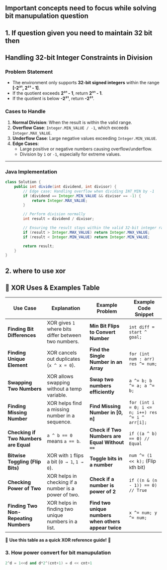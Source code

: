 ## Important concepts need to focus while solving bit manupulation question


## 1. If question given you need to maintain 32 bit then

## **Handling 32-bit Integer Constraints in Division**

### **Problem Statement**
- The environment only supports **32-bit signed integers** within the range **[-2³¹, 2³¹ - 1]**.
- If the quotient exceeds **2³¹ - 1**, return **2³¹ - 1**.
- If the quotient is below **-2³¹**, return **-2³¹**.

### **Cases to Handle**
1. **Normal Division**: When the result is within the valid range.
2. **Overflow Case**: `Integer.MIN_VALUE / -1`, which exceeds `Integer.MAX_VALUE`.
3. **Underflow Case**: Large negative values exceeding `Integer.MIN_VALUE`.
4. **Edge Cases**:
   - Large positive or negative numbers causing overflow/underflow.
   - Division by `1` or `-1`, especially for extreme values.

---

### **Java Implementation**
```java
class Solution {
    public int divide(int dividend, int divisor) {
        // Edge case: Handling overflow when dividing INT_MIN by -1
        if (dividend == Integer.MIN_VALUE && divisor == -1) {
            return Integer.MAX_VALUE;
        }

        // Perform division normally
        int result = dividend / divisor;

        // Ensuring the result stays within the valid 32-bit integer range
        if (result > Integer.MAX_VALUE) return Integer.MAX_VALUE;
        if (result < Integer.MIN_VALUE) return Integer.MIN_VALUE;

        return result;
    }
}
```


## 2. where to use xor

## 🚀 XOR Uses & Examples Table

| **Use Case**                          | **Explanation**                                             | **Example Problem**                                        | **Example Code Snippet**         |
|---------------------------------|---------------------------------------------------------|----------------------------------------------------------|---------------------------|
| **Finding Bit Differences**      | XOR gives `1` where bits differ between two numbers.    | **Min Bit Flips to Convert Number**                     | `int diff = start ^ goal;` |
| **Finding Unique Element**       | XOR cancels out duplicates (`x ^ x = 0`).               | **Find the Single Number in an Array**                   | `for (int num : arr) res ^= num;` |
| **Swapping Two Numbers**         | XOR allows swapping without a temp variable.            | **Swap two numbers efficiently**                         | `a ^= b; b ^= a; a ^= b;` |
| **Finding Missing Number**       | XOR helps find a missing number in a sequence.          | **Find Missing Number in [0, n]**                        | `for (int i = 0; i <= n; i++) res ^= i ^ arr[i];` |
| **Checking if Two Numbers are Equal** | `a ^ b == 0` means `a == b`.                         | **Check if Two Numbers are Equal Without `==`**          | `if ((a ^ b) == 0) // Equal` |
| **Bitwise Toggling (Flip Bits)** | XOR with `1` flips a bit (`0 → 1`, `1 → 0`).            | **Toggle bits in a number**                              | `num ^= (1 << k);` (Flip `k`th bit) |
| **Checking Power of Two**        | XOR helps in checking if a number is a power of two.    | **Check if a number is power of 2**                      | `if ((n & (n - 1)) == 0) // True` |
| **Finding Two Non-Repeating Numbers** | XOR helps in finding two unique numbers in a list. | **Find two unique numbers when others appear twice**     | `x ^= num; y ^= num;` |

🚀 **Use this table as a quick XOR reference guide!** 🚀


### 3. How power convert for bit manupulation
```cpp
2^d = 1<<d and d*2^(cnt+1) = d << cnt+1
```
